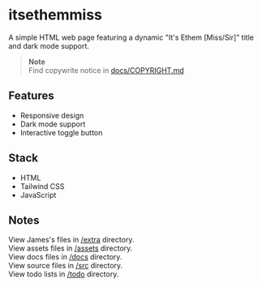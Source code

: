 # itsethemmiss

A simple HTML web page featuring a dynamic "It's Ethem [Miss/Sir]" title and dark mode support.

> **Note**  
> Find copywrite notice in [docs/COPYRIGHT.md](docs/COPYRIGHT.md)

## Features

- Responsive design
- Dark mode support
- Interactive toggle button

## Stack

- HTML
- Tailwind CSS
- JavaScript

## Notes

View James's files in [/extra](/extra) directory.  
View assets files in [/assets](/assets) directory.  
View docs files in [/docs](/docs) directory.  
View source files in [/src](/src) directory.  
View todo lists in [/todo](/todo) directory.  
